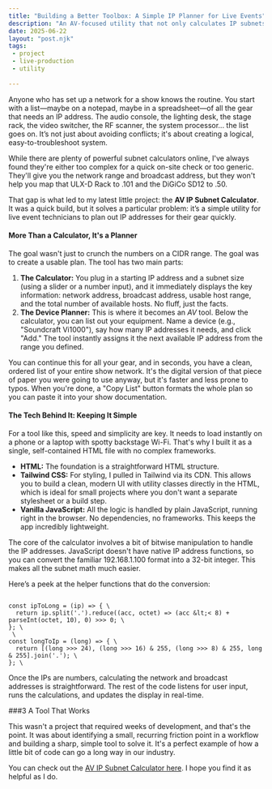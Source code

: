 ```yaml
---
title: "Building a Better Toolbox: A Simple IP Planner for Live Events"
description: "An AV-focused utility that not only calculates IP subnets but also includes a device planner. Assign specific gear to IP addresses and generate an organized network list, perfect for complex show environments."
date: 2025-06-22
layout: "post.njk"
tags:
 - project
 - live-production
 - utility
 
---
```



Anyone who has set up a network for a show knows the routine. You start with a list—maybe on a notepad, maybe in a spreadsheet—of all the gear that needs an IP address. The audio console, the lighting desk, the stage rack, the video switcher, the RF scanner, the system processor... the list goes on. It’s not just about avoiding conflicts; it's about creating a logical, easy-to-troubleshoot system.

While there are plenty of powerful subnet calculators online, I've always found they're either too complex for a quick on-site check or too generic. They'll give you the network range and broadcast address, but they won't help you map that ULX-D Rack to .101 and the DiGiCo SD12 to .50.

That gap is what led to my latest little project: the **AV IP Subnet Calculator**. It was a quick build, but it solves a particular problem: it’s a simple utility for live event technicians to plan out IP addresses for their gear quickly.


#### More Than a Calculator, It's a Planner

The goal wasn't just to crunch the numbers on a CIDR range. The goal was to create a usable plan. The tool has two main parts:



1. **The Calculator:** You plug in a starting IP address and a subnet size (using a slider or a number input), and it immediately displays the key information: network address, broadcast address, usable host range, and the total number of available hosts. No fluff, just the facts.
2. **The Device Planner:** This is where it becomes an *AV* tool. Below the calculator, you can list out your equipment. Name a device (e.g., "Soundcraft Vi1000"), say how many IP addresses it needs, and click "Add." The tool instantly assigns it the next available IP address from the range you defined.

You can continue this for all your gear, and in seconds, you have a clean, ordered list of your entire show network. It's the digital version of that piece of paper you were going to use anyway, but it's faster and less prone to typos. When you're done, a "Copy List" button formats the whole plan so you can paste it into your show documentation.


#### The Tech Behind It: Keeping It Simple

For a tool like this, speed and simplicity are key. It needs to load instantly on a phone or a laptop with spotty backstage Wi-Fi. That's why I built it as a single, self-contained HTML file with no complex frameworks.



* **HTML:** The foundation is a straightforward HTML structure.
* **Tailwind CSS:** For styling, I pulled in Tailwind via its CDN. This allows you to build a clean, modern UI with utility classes directly in the HTML, which is ideal for small projects where you don't want a separate stylesheet or a build step.
* **Vanilla JavaScript:** All the logic is handled by plain JavaScript, running right in the browser. No dependencies, no frameworks. This keeps the app incredibly lightweight.

The core of the calculator involves a bit of bitwise manipulation to handle the IP addresses. JavaScript doesn't have native IP address functions, so you can convert the familiar 192.168.1.100 format into a 32-bit integer. This makes all the subnet math much easier.

Here’s a peek at the helper functions that do the conversion:

```

const ipToLong = (ip) => { \
  return ip.split('.').reduce((acc, octet) => (acc &lt;< 8) + parseInt(octet, 10), 0) >>> 0; \
}; \
 \
const longToIp = (long) => { \
  return [(long >>> 24), (long >>> 16) & 255, (long >>> 8) & 255, long & 255].join('.'); \
}; \

```


Once the IPs are numbers, calculating the network and broadcast addresses is straightforward. The rest of the code listens for user input, runs the calculations, and updates the display in real-time.


###3 A Tool That Works

This wasn't a project that required weeks of development, and that's the point. It was about identifying a small, recurring friction point in a workflow and building a sharp, simple tool to solve it. It's a perfect example of how a little bit of code can go a long way in our industry.

You can check out the [AV IP Subnet Calculator here](http://docs.google.com/link-to-your-app). I hope you find it as helpful as I do.
